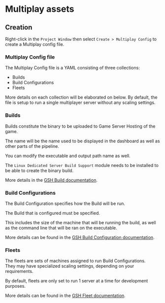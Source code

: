 # Multiplay assets

## Creation
Right-click in the `Project Window` then select `Create > Multiplay Config` to create a Multiplay config file.

### Multiplay Config file

The Multiplay Config file is a YAML consisting of three collections:
* Builds
* Build Configurations
* Fleets

More details on each collection will be elaborated on below.
By default, the file is setup to run a single multiplayer server without
any scaling settings.

### Builds
Builds constitute the binary to be uploaded to Game Server Hosting of the game.  

The name will be the name used to be displayed in the dashboard as well as other parts
of the pipeline.

You can modify the executable and output path name as well.

The `Linux Dedicated Server Build Support` module needs to be installed to be able to create the
binary build.

More details in the [GSH Build documentation][1].

### Build Configurations

The Build Configuration specifies how the Build will be run.

The Build that is configured must be specified.

This includes the size of the machine that will be running the build,
as well as the command line that will be ran on the executable.

More details can be found in the [GSH Build Configuration documentation][2].

### Fleets

The fleets are sets of machines assigned to run Build Configurations.  
They may have specialized scaling settings, depending on your requirements.

By default, fleets are only set to run 1 server at a time for development purposes.

More details can be found in the [GSH Fleet documentation][3].

[1]:https://docs.unity.com/ugs/en-us/manual/game-server-hosting/manual/concepts/builds
[2]:https://docs.unity.com/ugs/en-us/manual/game-server-hosting/manual/concepts/build-configurations
[3]:https://docs.unity.com/ugs/en-us/manual/game-server-hosting/manual/concepts/fleets
